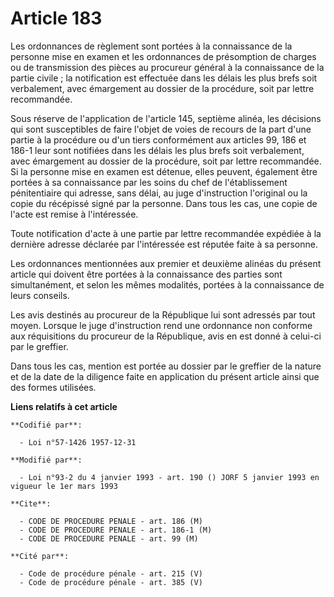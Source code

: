 # Article 183

Les ordonnances de règlement sont portées à la connaissance de la personne mise en examen et les ordonnances de présomption
de charges ou de transmission des pièces au procureur général à la connaissance de la partie civile ; la notification est
effectuée dans les délais les plus brefs soit verbalement, avec émargement au dossier de la procédure, soit par lettre
recommandée.

Sous réserve de l'application de l'article 145, septième alinéa, les décisions qui sont susceptibles de faire l'objet de
voies de recours de la part d'une partie à la procédure ou d'un tiers conformément aux articles 99, 186 et 186-1 leur sont
notifiées dans les délais les plus brefs soit verbalement, avec émargement au dossier de la procédure, soit par lettre
recommandée. Si la personne mise en examen est détenue, elles peuvent, également être portées à sa connaissance par les soins
du chef de l'établissement pénitentiaire qui adresse, sans délai, au juge d'instruction l'original ou la copie du récépissé
signé par la personne. Dans tous les cas, une copie de l'acte est remise à l'intéressée.

Toute notification d'acte à une partie par lettre recommandée expédiée à la dernière adresse déclarée par l'intéressée est
réputée faite à sa personne.

Les ordonnances mentionnées aux premier et deuxième alinéas du présent article qui doivent être portées à la connaissance des
parties sont simultanément, et selon les mêmes modalités, portées à la connaissance de leurs conseils.

Les avis destinés au procureur de la République lui sont adressés par tout moyen. Lorsque le juge d'instruction rend une
ordonnance non conforme aux réquisitions du procureur de la République, avis en est donné à celui-ci par le greffier.

Dans tous les cas, mention est portée au dossier par le greffier de la nature et de la date de la diligence faite en
application du présent article ainsi que des formes utilisées.

**Liens relatifs à cet article**

	**Codifié par**:

	  - Loi n°57-1426 1957-12-31

	**Modifié par**:

	  - Loi n°93-2 du 4 janvier 1993 - art. 190 () JORF 5 janvier 1993 en vigueur le 1er mars 1993

	**Cite**:

	  - CODE DE PROCEDURE PENALE - art. 186 (M)
	  - CODE DE PROCEDURE PENALE - art. 186-1 (M)
	  - CODE DE PROCEDURE PENALE - art. 99 (M)

	**Cité par**:

	  - Code de procédure pénale - art. 215 (V)
	  - Code de procédure pénale - art. 385 (V)
